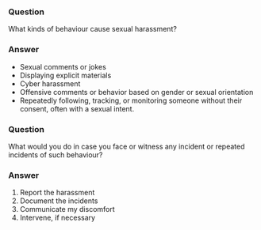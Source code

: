 ### Question
What kinds of behaviour cause sexual harassment?

### Answer
- Sexual comments or jokes
- Displaying explicit materials
- Cyber harassment
- Offensive comments or behavior based on gender or sexual orientation
- Repeatedly following, tracking, or monitoring someone without their consent, often with a sexual intent.

### Question
What would you do in case you face or witness any incident or repeated incidents of such behaviour?

### Answer
1. Report the harassment
2. Document the incidents
3. Communicate my discomfort
4. Intervene, if necessary


